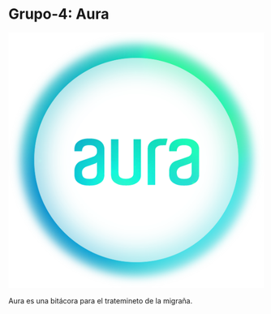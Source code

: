 # Grupo-4: Aura
![Alt text](https://raw.githubusercontent.com/ISIS2503-2015-01/Grupo-4/master/aura/docs/logo.png)

Aura es una bitácora para el tratemineto de la migraña.
